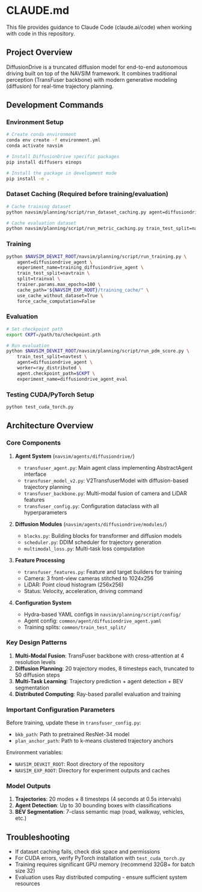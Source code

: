 # CLAUDE.md

This file provides guidance to Claude Code (claude.ai/code) when working with code in this repository.

## Project Overview

DiffusionDrive is a truncated diffusion model for end-to-end autonomous driving built on top of the NAVSIM framework. It combines traditional perception (TransFuser backbone) with modern generative modeling (diffusion) for real-time trajectory planning.

## Development Commands

### Environment Setup
```bash
# Create conda environment
conda env create -f environment.yml
conda activate navsim

# Install DiffusionDrive specific packages
pip install diffusers einops

# Install the package in development mode
pip install -e .
```

### Dataset Caching (Required before training/evaluation)
```bash
# Cache training dataset
python navsim/planning/script/run_dataset_caching.py agent=diffusiondrive_agent experiment_name=training_diffusiondrive_agent train_test_split=navtrain

# Cache evaluation dataset  
python navsim/planning/script/run_metric_caching.py train_test_split=navtest cache.cache_path=$NAVSIM_EXP_ROOT/metric_cache
```

### Training
```bash
python $NAVSIM_DEVKIT_ROOT/navsim/planning/script/run_training.py \
    agent=diffusiondrive_agent \
    experiment_name=training_diffusiondrive_agent \
    train_test_split=navtrain \
    split=trainval \
    trainer.params.max_epochs=100 \
    cache_path="${NAVSIM_EXP_ROOT}/training_cache/" \
    use_cache_without_dataset=True \
    force_cache_computation=False
```

### Evaluation
```bash
# Set checkpoint path
export CKPT=/path/to/checkpoint.pth

# Run evaluation
python $NAVSIM_DEVKIT_ROOT/navsim/planning/script/run_pdm_score.py \
    train_test_split=navtest \
    agent=diffusiondrive_agent \
    worker=ray_distributed \
    agent.checkpoint_path=$CKPT \
    experiment_name=diffusiondrive_agent_eval
```

### Testing CUDA/PyTorch Setup
```bash
python test_cuda_torch.py
```

## Architecture Overview

### Core Components

1. **Agent System** (`navsim/agents/diffusiondrive/`)
   - `transfuser_agent.py`: Main agent class implementing AbstractAgent interface
   - `transfuser_model_v2.py`: V2TransfuserModel with diffusion-based trajectory planning
   - `transfuser_backbone.py`: Multi-modal fusion of camera and LiDAR features
   - `transfuser_config.py`: Configuration dataclass with all hyperparameters

2. **Diffusion Modules** (`navsim/agents/diffusiondrive/modules/`)
   - `blocks.py`: Building blocks for transformer and diffusion models
   - `scheduler.py`: DDIM scheduler for trajectory generation
   - `multimodal_loss.py`: Multi-task loss computation

3. **Feature Processing**
   - `transfuser_features.py`: Feature and target builders for training
   - Camera: 3 front-view cameras stitched to 1024x256
   - LiDAR: Point cloud histogram (256x256)
   - Status: Velocity, acceleration, driving command

4. **Configuration System**
   - Hydra-based YAML configs in `navsim/planning/script/config/`
   - Agent config: `common/agent/diffusiondrive_agent.yaml`
   - Training splits: `common/train_test_split/`

### Key Design Patterns

1. **Multi-Modal Fusion**: TransFuser backbone with cross-attention at 4 resolution levels
2. **Diffusion Planning**: 20 trajectory modes, 8 timesteps each, truncated to 50 diffusion steps
3. **Multi-Task Learning**: Trajectory prediction + agent detection + BEV segmentation
4. **Distributed Computing**: Ray-based parallel evaluation and training

### Important Configuration Parameters

Before training, update these in `transfuser_config.py`:
- `bkb_path`: Path to pretrained ResNet-34 model
- `plan_anchor_path`: Path to k-means clustered trajectory anchors

Environment variables:
- `NAVSIM_DEVKIT_ROOT`: Root directory of the repository
- `NAVSIM_EXP_ROOT`: Directory for experiment outputs and caches

### Model Outputs

1. **Trajectories**: 20 modes × 8 timesteps (4 seconds at 0.5s intervals)
2. **Agent Detection**: Up to 30 bounding boxes with classifications
3. **BEV Segmentation**: 7-class semantic map (road, walkway, vehicles, etc.)

## Troubleshooting

- If dataset caching fails, check disk space and permissions
- For CUDA errors, verify PyTorch installation with `test_cuda_torch.py`
- Training requires significant GPU memory (recommend 32GB+ for batch size 32)
- Evaluation uses Ray distributed computing - ensure sufficient system resources